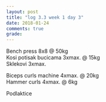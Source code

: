 ```yaml
---
layout: post
title: "log 3.3 week 1 day 3"
date: 2018-01-24
comments: true
grade:
---
```


Bench press 8x8 @ 50kg      
Kosi potisak bucicama 3xmax. @ 15kg    
Sklekovi 3xmax.    

Biceps curls machine 4xmax. @ 20kg     
Hammer curls 4xmax. @ 6kg    

Podlaktice  
